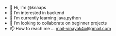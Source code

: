 - 👋 Hi, I’m @knaaps
- 👀 I’m interested in backend
- 🌱 I’m currently learning java,python
- 💞️ I’m looking to collaborate on beginner projects
- 📫 How to reach me ...
mail-vinayak4x@gmail.com
<!---
knaaps/knaaps is a ✨ special ✨ repository because its `README.md` (this file) appears on your GitHub profile.
You can click the Preview link to take a look at your changes.
--->

